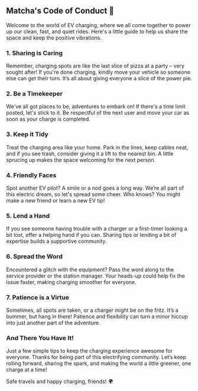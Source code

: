 ## Matcha's Code of Conduct  :tea:

Welcome to the  world of EV charging, where we all come together to power up our clean, fast, and quiet rides. Here's a little guide to help us share the space and keep the positive vibrations.

### **1. Sharing is Caring**
Remember, charging spots are like the last slice of pizza at a party – very sought after! If you're done charging, kindly move your vehicle so someone else can get their turn. It’s all about giving everyone a slice of the power pie.

### **2. Be a Timekeeper**
We've all got places to be, adventures to embark on! If there's a time limit posted, let's stick to it. Be respectful of the next user and move your car as soon as your charge is completed.

### **3. Keep it Tidy**
Treat the charging area like your home. Park in the lines, keep cables neat, and if you see trash, consider giving it a lift to the nearest bin. A little sprucing up makes the space welcoming for the next person.

### **4. Friendly Faces**
Spot another EV pilot? A smile or a nod goes a long way. We’re all part of this electric dream, so let's spread some cheer. Who knows? You might make a new friend or learn a new EV tip!

### **5. Lend a Hand**
If you see someone having trouble with a charger or a first-timer looking a bit lost, offer a helping hand if you can. Sharing tips or lending a bit of expertise builds a supportive community.

### **6. Spread the Word**
Encountered a glitch with the equipment? Pass the word along to the service provider or the station manager. Your heads-up could help fix the issue faster, making charging smoother for everyone.

### **7. Patience is a Virtue**
Sometimes, all spots are taken, or a charger might be on the fritz. It’s a bummer, but hang in there! Patience and flexibility can turn a minor hiccup into just another part of the adventure.

### **And There You Have It!**
Just a few simple tips to keep the charging experience awesome for everyone. Thanks for being part of this electrifying community. Let’s keep rolling forward, sharing the spark, and making the world a little greener, one charge at a time!

Safe travels and happy charging, friends! 🌍
